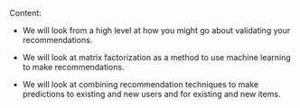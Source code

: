 Content:

- We will look from a high level at how you might go about validating your recommendations.

- We will look at matrix factorization as a method to use machine learning to make recommendations.

- We will look at combining recommendation techniques to make predictions to existing and new users and for existing and new items.
